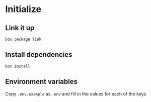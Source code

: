 # Initialize
## Link it up
```
box package link
```
## Install dependencies
```
box install
```
## Environment variables
Copy `.env.example` as `.env` and fill in the values for each of the keys
